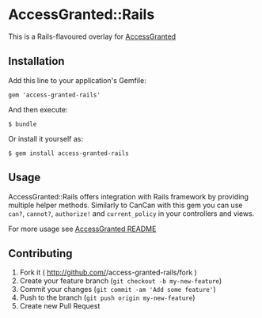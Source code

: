 # AccessGranted::Rails

This is a Rails-flavoured overlay for [AccessGranted](https://github.com/pokonski/access-granted)

## Installation

Add this line to your application's Gemfile:

    gem 'access-granted-rails'

And then execute:

    $ bundle

Or install it yourself as:

    $ gem install access-granted-rails

## Usage

AccessGranted::Rails offers integration with Rails framework by providing multiple helper methods.
Similarly to CanCan with this gem you can use `can?`, `cannot?`, `authorize!` and `current_policy` in your controllers and views.

For more usage see [AccessGranted README](https://github.com/pokonski/access-granted)

## Contributing

1. Fork it ( http://github.com/<my-github-username>/access-granted-rails/fork )
2. Create your feature branch (`git checkout -b my-new-feature`)
3. Commit your changes (`git commit -am 'Add some feature'`)
4. Push to the branch (`git push origin my-new-feature`)
5. Create new Pull Request
